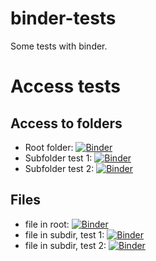 # binder-tests
Some tests with binder.

# Access tests

## Access to folders

- Root folder: [![Binder](http://mybinder.org/badge.svg)](http://mybinder.org/v2/gh/YoannDupont/binder-tests/main)
- Subfolder test 1: [![Binder](http://mybinder.org/badge.svg)](http://mybinder.org/v2/gh/YoannDupont/binder-tests/main/slides)
- Subfolder test 2: [![Binder](http://mybinder.org/badge.svg)](http://mybinder.org/v2/gh/YoannDupont/binder-tests/main?filepath=slides)

## Files

- file in root: [![Binder](http://mybinder.org/badge.svg)](http://mybinder.org/v2/gh/YoannDupont/binder-tests/main?filepath=slides.ipynb)
- file in subdir, test 1: [![Binder](http://mybinder.org/badge.svg)](http://mybinder.org/v2/gh/YoannDupont/binder-tests/main?filepath=slides%2Fslides.ipynb)
- file in subdir, test 2: [![Binder](http://mybinder.org/badge.svg)](http://mybinder.org/v2/gh/YoannDupont/binder-tests/main/slides?filepath=slides.ipynb)
